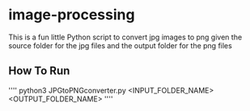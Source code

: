 # image-processing

This is a fun little Python script to convert jpg images to png given the source folder for the jpg files and the output folder for the png files

## How To Run
''''
python3 JPGtoPNGconverter.py <INPUT_FOLDER_NAME> <OUTPUT_FOLDER_NAME>
''''
